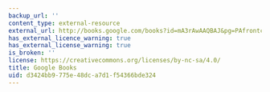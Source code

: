 ```yaml
---
backup_url: ''
content_type: external-resource
external_url: http://books.google.com/books?id=mA3rAwAAQBAJ&pg=PAfrontcover
has_external_licence_warning: true
has_external_license_warning: true
is_broken: ''
license: https://creativecommons.org/licenses/by-nc-sa/4.0/
title: Google Books
uid: d3424bb9-775e-48dc-a7d1-f54366bde324
---
```


